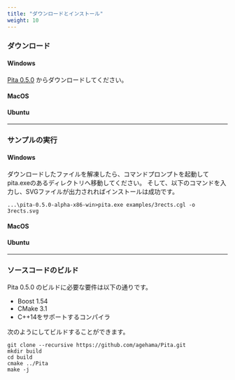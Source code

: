 ```yaml
---
title: "ダウンロードとインストール"
weight: 10
---
```


### ダウンロード
#### Windows

[Pita 0.5.0](https://github.com/agehama/Pita/releases/download/v_0.5.0/pita-0.5.0-alpha-x86-win.zip) からダウンロードしてください。

#### MacOS

#### Ubuntu


---
### サンプルの実行
#### Windows
ダウンロードしたファイルを解凍したら、コマンドプロンプトを起動してpita.exeのあるディレクトリへ移動してください。
そして、以下のコマンドを入力し、SVGファイルが出力されればインストールは成功です。
```
...\pita-0.5.0-alpha-x86-win>pita.exe examples/3rects.cgl -o 3rects.svg
```

#### MacOS

#### Ubuntu


---

### ソースコードのビルド
Pita 0.5.0 のビルドに必要な要件は以下の通りです。

- Boost 1.54
- CMake 3.1
- C++14をサポートするコンパイラ

次のようにしてビルドすることができます。
```
git clone --recursive https://github.com/agehama/Pita.git
mkdir build
cd build
cmake ../Pita
make -j
```
